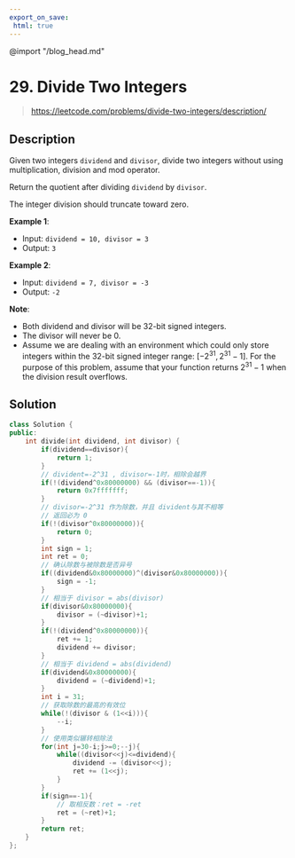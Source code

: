 ```yaml
---
export_on_save:
 html: true
---
```

@import "/blog_head.md"

# 29. Divide Two Integers

> <https://leetcode.com/problems/divide-two-integers/description/>

## Description


Given two integers `dividend` and `divisor`, divide two integers without using multiplication, division and mod operator.

Return the quotient after dividing `dividend` by `divisor`.

The integer division should truncate toward zero.

**Example 1**:
- Input: `dividend = 10, divisor = 3`
- Output: `3`

**Example 2**:
- Input: `dividend = 7, divisor = -3`
- Output: `-2`

**Note**:
- Both dividend and divisor will be 32-bit signed integers.
- The divisor will never be 0.
- Assume we are dealing with an environment which could only store integers within the 32-bit signed integer range: $[-2^{31},2^{31}-1]$. For the purpose of this problem, assume that your function returns $2^{31}-1$ when the division result overflows.

## Solution

```cpp {class=line-numbers}
class Solution {
public:
    int divide(int dividend, int divisor) {
        if(dividend==divisor){
            return 1;
        }
        // divident=-2^31 , divisor=-1时，相除会越界
        if(!(dividend^0x80000000) && (divisor==-1)){
            return 0x7fffffff;
        }
        // divisor=-2^31 作为除数，并且 divident与其不相等
        // 返回必为 0
        if(!(divisor^0x80000000)){
            return 0;
        }
        int sign = 1;
        int ret = 0;
        // 确认除数与被除数是否异号
        if((dividend&0x80000000)^(divisor&0x80000000)){
            sign = -1;
        }
        // 相当于 divisor = abs(divisor)
        if(divisor&0x80000000){
            divisor = (~divisor)+1;
        }
        if(!(dividend^0x80000000)){
            ret += 1;
            dividend += divisor;
        }
        // 相当于 dividend = abs(dividend)
        if(dividend&0x80000000){
            dividend = (~dividend)+1;
        }
        int i = 31;
        // 获取除数的最高的有效位
        while(!(divisor & (1<<i))){
            --i;
        }
        // 使用类似辗转相除法
        for(int j=30-i;j>=0;--j){
            while((divisor<<j)<=dividend){
                dividend -= (divisor<<j);
                ret += (1<<j);
            }
        }
        if(sign==-1){
            // 取相反数：ret = -ret
            ret = (~ret)+1;
        }
        return ret;
    }
};
```

